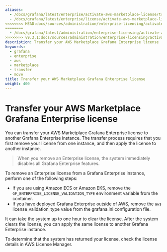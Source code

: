 ```yaml
---
aliases:
  - /docs/grafana/latest/enterprise/activate-aws-marketplace-license/transfer-ge-license/
  - /docs/grafana/latest/enterprise/license/activate-aws-marketplace-license/transfer-ge-license/
<<<<<<<< HEAD:docs/sources/administration/enterprise-licensing/activate-aws-marketplace-license/transfer-ge-license.md
========
  - /docs/grafana/latest/administration/enterprise-licensing/activate-aws-marketplace-license/transfer-ge-license/
>>>>>>>> v9.3.1:docs/sources/administration/enterprise-licensing/activate-aws-marketplace-license/transfer-ge-license/index.md
description: Transfer your AWS Marketplace Grafana Enterprise license
keywords:
  - grafana
  - enterprise
  - aws
  - marketplace
  - transfer
  - move
title: Transfer your AWS Marketplace Grafana Enterprise license
weight: 400
---
```


# Transfer your AWS Marketplace Grafana Enterprise license

You can transfer your AWS Marketplace Grafana Enterprise license to another Grafana Enterprise instance. The transfer process requires that you first remove your license from one instance, and then apply the license to another instance.

> When you remove an Enterprise license, the system immediately disables all Grafana Enterprise features.

To remove an Enterprise license from a Grafana Enterprise instance, perform one of the following steps:

- If you are using Amazon ECS or Amazon EKS, remove the `GF_ENTERPRISE_LICENSE_VALIDATION_TYPE` environment variable from the container.
- If you have deployed Grafana Enterprise outside of AWS, remove the `aws` license_validation_type value from the grafana.ini configuration file.

It can take the system up to one hour to clear the license. After the system clears the license, you can apply the same license to another Grafana Enterprise instance.

To determine that the system has returned your license, check the license details in AWS License Manager.
